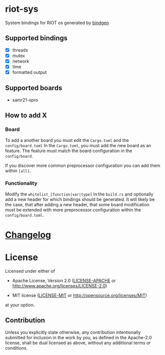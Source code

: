 # riot-sys

System bindings for RIOT os generated by [bindgen]

[bindgen]: https://github.com/rust-lang-nursery/rust-bindgen.git

## Supported bindings
- [x] threads
- [x] mutex
- [x] network
- [x] time
- [x] formatted output

## Supported boards
- samr21-xpro

## How to add X

### Board
To add a another board you must edit the `Cargo.toml` and the `config/board.toml`
In the `Cargo.toml`, you must add the new board as an feature. The feature must match the
board configuration in the `config/board`.

If you discover more common preprocessor configuration you can add them within `[all]`.

### Functionality
Modify the `whitelist_[function|var|type]` in the `build.rs` and optionally add a new header
for which bindings should be generated.
It will likely be the case, that after adding a new header, that some board modification must
be extended with more preprocessor configuration within the `config/board.toml`.

# [Changelog](CHANGELOG.md)

# License

Licensed under either of

- Apache License, Version 2.0 ([LICENSE-APACHE](LICENSE-APACHE) or
  http://www.apache.org/licenses/LICENSE-2.0)

- MIT license ([LICENSE-MIT](LICENSE-MIT) or http://opensource.org/licenses/MIT)

at your option.

## Contribution

Unless you explicitly state otherwise, any contribution intentionally submitted
for inclusion in the work by you, as defined in the Apache-2.0 license, shall be
dual licensed as above, without any additional terms or conditions.
